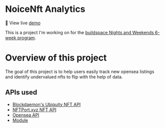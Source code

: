 # NoiceNft Analytics

👀 View live [demo](https://noicenft.vercel.app)

This is a project I'm working on for the [buildspace Nights and Weekends 6-week program](https://twitter.com/_buildspace/status/1526672744053542912).

# Overview of this project

The goal of this project is to help users easily track new opensea listings and identify undervalued nfts to flip with the help of data. 

## APIs used

- [Blockdaemon's Ubiquity NFT API](https://blockdaemon.com/documentation/ubiquity-api/overview/)
- [NFTPort.xyz NFT API](https://docs.nftport.xyz/docs/nftport/ZG9jOjE5MzA4MjIy-welcome-to-nft-port-the-stripe-for-nf-ts)
- [Opensea API](https://docs.opensea.io/reference/api-overview)
- [Module](modulenft.xyz)
